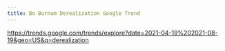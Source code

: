 ```yaml
---
title: Bo Burnam Derealization Google Trend
---
```

https://trends.google.com/trends/explore?date=2021-04-19%202021-08-19&geo=US&q=derealization
